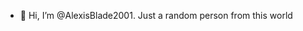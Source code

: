 - 👋 Hi, I’m @AlexisBlade2001.
Just a random person from this world


<!---
  I do currently have some stuff I haven't fixed
--->
